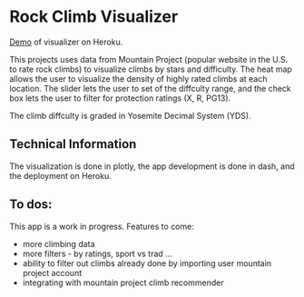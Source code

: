 # Rock Climb Visualizer 


[Demo](http://mtnproj.herokuapp.com/) of visualizer on Heroku. 


This projects uses data from Mountain Project (popular website in the U.S. to rate rock climbs) to visualize climbs 
by stars and difficulty. The heat map allows the user to visualize the density of highly rated climbs at each location. 
The slider lets the user to set of the diffculty range, and the check box lets the user to filter for protection ratings (X, R, PG13).

The climb diffculty is graded in Yosemite Decimal System (YDS). 


## Technical Information
The visualization is done in plotly, the app development is done in dash, and the deployment on Heroku. 

## To dos:
This app is a work in progress. Features to come:
* more climbing data
* more filters - by ratings, sport vs trad ...
* ability to filter out climbs already done by importing user mountain project account
* integrating with mountain project climb recommender




